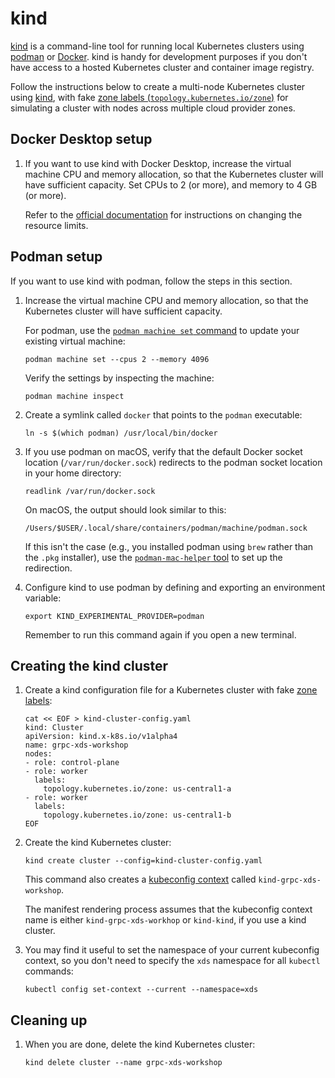 # kind

[kind](https://kind.sigs.k8s.io/) is a command-line tool for running local
Kubernetes clusters using [podman](https://podman.io/) or
[Docker](https://www.docker.com/).
kind is handy for development purposes if you don't have access to a hosted
Kubernetes cluster and container image registry.

Follow the instructions below to create a multi-node Kubernetes cluster using
[kind](docs/kind.md), with fake
[zone labels (`topology.kubernetes.io/zone`)](https://kubernetes.io/docs/reference/labels-annotations-taints/#topologykubernetesiozone)
for simulating a cluster with nodes across multiple cloud provider zones.

## Docker Desktop setup

1.  If you want to use kind with Docker Desktop, increase the virtual machine
    CPU and memory allocation, so that the Kubernetes cluster will have
    sufficient capacity. Set CPUs to 2 (or more), and memory to 4 GB (or more).

    Refer to the
    [official documentation](https://docs.docker.com/desktop/settings/mac/#resources)
    for instructions on changing the resource limits.

## Podman setup

If you want to use kind with podman, follow the steps in this section.

1.  Increase the virtual machine CPU and memory allocation, so that the
    Kubernetes cluster will have sufficient capacity.

    For podman, use the
    [`podman machine set` command](https://docs.podman.io/en/latest/markdown/podman-machine-set.1.html)
    to update your existing virtual machine:

    ```shell
    podman machine set --cpus 2 --memory 4096
    ```

    Verify the settings by inspecting the machine:

    ```shell
    podman machine inspect
    ```

2.  Create a symlink called `docker` that points to the `podman` executable:

    ```shell
    ln -s $(which podman) /usr/local/bin/docker
    ```

3.  If you use podman on macOS, verify that the default Docker socket location
    (`/var/run/docker.sock`) redirects to the podman socket location in your
    home directory:

    ```shell
    readlink /var/run/docker.sock
    ```

    On macOS, the output should look similar to this:

    ```
    /Users/$USER/.local/share/containers/podman/machine/podman.sock
    ```

    If this isn't the case (e.g., you installed podman using `brew` rather
    than the `.pkg` installer), use the
    [`podman-mac-helper` tool](https://podman-desktop.io/docs/migrating-from-docker/using-podman-mac-helper)
    to set up the redirection.

4.  Configure kind to use podman by defining and exporting an environment
    variable:

    ```shell
    export KIND_EXPERIMENTAL_PROVIDER=podman
    ```

    Remember to run this command again if you open a new terminal.

## Creating the kind cluster

1.  Create a kind configuration file for a Kubernetes cluster with fake
    [zone labels](https://kubernetes.io/docs/reference/labels-annotations-taints/#topologykubernetesiozone):

    ```shell
    cat << EOF > kind-cluster-config.yaml
    kind: Cluster
    apiVersion: kind.x-k8s.io/v1alpha4
    name: grpc-xds-workshop
    nodes:
    - role: control-plane
    - role: worker
      labels:
        topology.kubernetes.io/zone: us-central1-a
    - role: worker
      labels:
        topology.kubernetes.io/zone: us-central1-b
    EOF
    ```

2.  Create the kind Kubernetes cluster:

    ```shell
    kind create cluster --config=kind-cluster-config.yaml
    ```

    This command also creates a
    [kubeconfig context](https://kubernetes.io/docs/concepts/configuration/organize-cluster-access-kubeconfig/#context)
    called `kind-grpc-xds-workshop`.

    The manifest rendering process assumes that the kubeconfig context name is
    either `kind-grpc-xds-workhop` or `kind-kind`, if you use a kind cluster.

3.  You may find it useful to set the namespace of your current kubeconfig
    context, so you don't need to specify the `xds` namespace for all
    `kubectl` commands:

    ```shell
    kubectl config set-context --current --namespace=xds
    ```

## Cleaning up

1.  When you are done, delete the kind Kubernetes cluster:

    ```shell
    kind delete cluster --name grpc-xds-workshop
    ```
